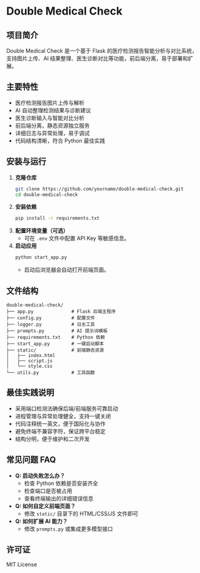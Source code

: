 # Double Medical Check

## 项目简介
Double Medical Check 是一个基于 Flask 的医疗检测报告智能分析与对比系统，支持图片上传、AI 结果整理、医生诊断对比等功能，前后端分离，易于部署和扩展。

## 主要特性
- 医疗检测报告图片上传与解析
- AI 自动整理检测结果与诊断建议
- 医生诊断输入与智能对比分析
- 前后端分离，静态资源独立服务
- 详细日志与异常处理，易于调试
- 代码结构清晰，符合 Python 最佳实践

## 安装与运行
1. **克隆仓库**
   ```bash
   git clone https://github.com/yourname/double-medical-check.git
   cd double-medical-check
   ```
2. **安装依赖**
   ```bash
   pip install -r requirements.txt
   ```
3. **配置环境变量（可选）**
   - 可在 `.env` 文件中配置 API Key 等敏感信息。
4. **启动应用**
   ```bash
   python start_app.py
   ```
   - 启动后浏览器会自动打开前端页面。

## 文件结构
```
double-medical-check/
├── app.py              # Flask 后端主程序
├── config.py           # 配置文件
├── logger.py           # 日志工具
├── prompts.py          # AI 提示词模板
├── requirements.txt    # Python 依赖
├── start_app.py        # 一键启动脚本
├── static/             # 前端静态资源
│   ├── index.html
│   ├── script.js
│   └── style.css
└── utils.py            # 工具函数
```

## 最佳实践说明
- 采用端口检测法确保后端/前端服务可靠启动
- 进程管理与异常处理健全，支持一键关闭
- 代码注释统一英文，便于国际化与协作
- 避免终端不兼容字符，保证跨平台稳定
- 结构分明，便于维护和二次开发

## 常见问题 FAQ
- **Q: 启动失败怎么办？**
  - 检查 Python 依赖是否安装齐全
  - 检查端口是否被占用
  - 查看终端输出的详细错误信息
- **Q: 如何自定义前端页面？**
  - 修改 `static/` 目录下的 HTML/CSS/JS 文件即可
- **Q: 如何扩展 AI 能力？**
  - 修改 `prompts.py` 或集成更多模型接口

## 许可证
MIT License